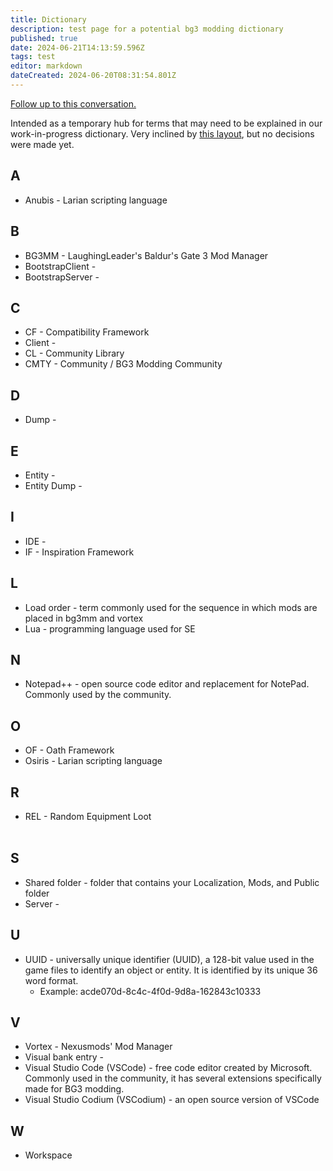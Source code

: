 ```yaml
---
title: Dictionary
description: test page for a potential bg3 modding dictionary
published: true
date: 2024-06-21T14:13:59.596Z
tags: test
editor: markdown
dateCreated: 2024-06-20T08:31:54.801Z
---
```


[Follow up to this conversation.](https://discord.com/channels/1211056047784198186/1252694850097385472/1252955321887096893)

Intended as a temporary hub for terms that may need to be explained in our work-in-progress dictionary. Very inclined by [this layout](https://eternity.obsidian.net/game-data-formats/concepts), but no decisions were made yet.

## A

-   Anubis - Larian scripting language

## B

-   BG3MM - LaughingLeader's Baldur's Gate 3 Mod Manager
-   BootstrapClient - 
-   BootstrapServer - 

## C

-   CF - Compatibility Framework
-   Client - 
-   CL - Community Library
-   CMTY - Community / BG3 Modding Community

## D

-   Dump - 

## E

-   Entity - 
-   Entity Dump - 

## I

-   IDE - 
-   IF - Inspiration Framework

## L

-   Load order - term commonly used for the sequence in which mods are placed in bg3mm and vortex
-   Lua - programming language used for SE

## N

-   Notepad++ - open source code editor and replacement for NotePad. Commonly used by the community.

## O

-   OF - Oath Framework
-   Osiris - Larian scripting language

## R

-   REL - Random Equipment Loot  
     

## S

-   Shared folder - folder that contains your Localization, Mods, and Public folder
-   Server - 

## U

-   UUID - universally unique identifier (UUID), a 128-bit value used in the game files to identify an object or entity. It is identified by its unique 36 word format.
    -   Example: acde070d-8c4c-4f0d-9d8a-162843c10333

## V

-   Vortex - Nexusmods' Mod Manager
-   Visual bank entry -
-   Visual Studio Code (VSCode) - free code editor created by Microsoft. Commonly used in the community, it has several extensions specifically made for BG3 modding.
-   Visual Studio Codium (VSCodium) - an open source version of VSCode

## W

-   Workspace